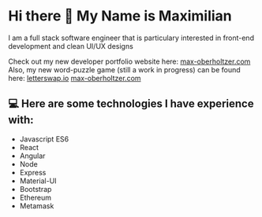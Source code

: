 # Hi there 👋 My Name is Maximilian

I am a full stack software engineer that is particulary interested in front-end development and clean UI/UX designs

Check out my new developer portfolio website here: <a href="https://max-oberholtzer.com">max-oberholtzer.com</a>
Also, my new word-puzzle game (still a work in progress) can be found here: <a href="https://letterswap.io">letterswap.io</a>
<a href="https://max-oberholtzer.com">max-oberholtzer.com</a>
## 💻 Here are some technologies I have experience with:
<ul>
  <li>Javascript ES6</li>
  <li>React</li>
  <li>Angular</li>
  <li>Node</li>
  <li>Express</li>
  <li>Material-UI</li>
  <li>Bootstrap</li>
  <li>Ethereum</li>
  <li>Metamask</li>
</ul>

<!--
**Maximilian-Oberholtzer/Maximilian-Oberholtzer** is a ✨ _special_ ✨ repository because its `README.md` (this file) appears on your GitHub profile.

Here are some ideas to get you started:

- 🔭 I’m currently working on ...
- 🌱 I’m currently learning ...
- 👯 I’m looking to collaborate on ...
- 🤔 I’m looking for help with ...
- 💬 Ask me about ...
- 📫 How to reach me: ...
- 😄 Pronouns: ...
- ⚡ Fun fact: ...
-->
